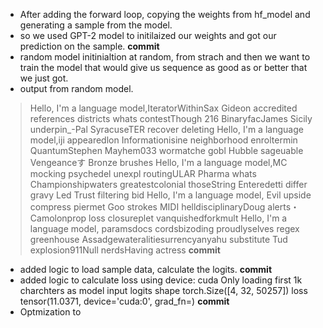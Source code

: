 - After adding the forward loop, copying the weights from hf_model and generating a sample from the model.
- so we used GPT-2 model to initilaized our weights and got our prediction on the sample. 
**commit**
- random model initinialtion at random, from strach and then we want to train the model that would give us sequence as good 
as or better that we just got. 
- output from random model. 
> Hello, I'm a language model,IteratorWithinSax Gideon accredited references districts whats contestThough 216 BinaryfacJames Sicily underpin_-Pal SyracuseTER recover deleting
> Hello, I'm a language model,iji appearedlon Informationisine neighborhood enroltermin QuantumStephen Mayhem033 wormatche gobl Hubble sageuable Vengeanceす Bronze brushes
> Hello, I'm a language model,MC mocking psychedel unexpl routingULAR Pharma whats Championshipwaters greatestcolonial thoseString Enteredetti differ gravy Led Trust filtering bid
> Hello, I'm a language model, Evil upside compress piermet Goo strokes MIDI helldisciplinaryDoug alerts・Camolonprop loss closureplet vanquishedforkmult
> Hello, I'm a language model, paramsdocs cordsbizoding proudlyselves regex greenhouse Assadgewateralitiesurrencyanyahu substitute Tud explosion911Null nerdsHaving actress
**commit**
- added logic to load sample data, calculate the logits. 
**commit**
- added logic to calculate loss 
using device: cuda
Only loading first 1k charchters as model input
logits shape torch.Size([4, 32, 50257])
loss tensor(11.0371, device='cuda:0', grad_fn=<NllLossBackward0>)
**commit**
- Optmization to